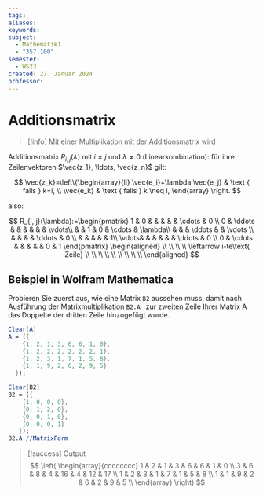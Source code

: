 ```yaml
---
tags: 
aliases: 
keywords: 
subject:
  - Mathematik1
  - "357.100"
semester:
  - WS23
created: 27. Januar 2024
professor:
---
```

 

# Additionsmatrix

> [!info] Mit einer Multiplikation mit der Additionsmatrix wird 

 Additionsmatrix $R_{i, j}(\lambda)$ mit $i \neq j$ und $\lambda \neq 0$ (Linearkombination): für ihre Zeilenvektoren $\vec{z_1}, \ldots, \vec{z_n}$ gilt:

$$
\vec{z_k}=\left\{\begin{array}{ll}
\vec{e_i}+\lambda \vec{e_j} & \text { falls } k=i, \\
\vec{e_k} & \text { falls } k \neq i,
\end{array} \right.
$$

also:

$$
R_{i, j}(\lambda):=\begin{pmatrix}
1 & 0 &  &  &  & &  \cdots  & 0 \\
0 & \ddots  &  &  &  &  &  & \vdots\\
 &  & 1  & 0 & \cdots  & \lambda\\
 &  &  & \ddots  &  & \vdots \\
 &  &  &  & \ddots  & 0 \\
 &  &  &  &  & 1\\
 \vdots&  &  &  &  &  & \ddots & 0 \\
0 & \cdots &  &  &  &  &   0 & 1
\end{pmatrix}
\begin{aligned}
\\ \\ \\ \\
\leftarrow i-te\text{ Zeile}
\\ \\ \\ \\ \\ \\ \\ \\ \\
\end{aligned}
$$

## Beispiel in Wolfram Mathematica

Probieren Sie zuerst aus, wie eine Matrix `B2` aussehen muss, damit nach Ausführung der Matrixmultiplikation `B2.A ` zur zweiten Zeile Ihrer Matrix A das Doppelte der dritten Zeile hinzugefügt wurde.

``` mathematica
Clear[A]
A = ({
    {1, 2, 1, 3, 6, 6, 1, 0},
    {1, 2, 2, 2, 2, 2, 2, 1},
    {1, 2, 3, 1, 7, 1, 5, 8},
    {1, 1, 9, 2, 6, 2, 9, 5}
  });
```

```mathematica
Clear[B2]
B2 = ({
    {1, 0, 0, 0},
    {0, 1, 2, 0},
    {0, 0, 1, 0},
    {0, 0, 0, 1}
   });
B2.A //MatrixForm
```

> [!success] Output
>$$
\left(
\begin{array}{cccccccc}
 1 & 2 & 1 & 3 & 6 & 6 & 1 & 0 \\
 3 & 6 & 8 & 4 & 16 & 4 & 12 & 17 \\
 1 & 2 & 3 & 1 & 7 & 1 & 5 & 8 \\
 1 & 1 & 9 & 2 & 6 & 2 & 9 & 5 \\
\end{array}
\right)
$$